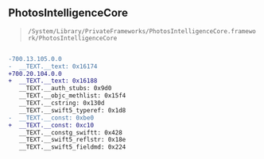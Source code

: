 ## PhotosIntelligenceCore

> `/System/Library/PrivateFrameworks/PhotosIntelligenceCore.framework/PhotosIntelligenceCore`

```diff

-700.13.105.0.0
-  __TEXT.__text: 0x16174
+700.20.104.0.0
+  __TEXT.__text: 0x16188
   __TEXT.__auth_stubs: 0x9d0
   __TEXT.__objc_methlist: 0x15f4
   __TEXT.__cstring: 0x130d
   __TEXT.__swift5_typeref: 0x1d8
-  __TEXT.__const: 0xbe0
+  __TEXT.__const: 0xc10
   __TEXT.__constg_swiftt: 0x428
   __TEXT.__swift5_reflstr: 0x18e
   __TEXT.__swift5_fieldmd: 0x224

```
